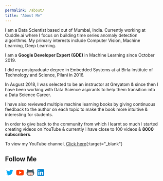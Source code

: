 ```yaml
---
permalink: /about/
title: "About Me"
---
```


<!---Hi I’m Bhavesh, I studied electronics engineering but I’ve been interested in machine learning. I made this website to post some of the videos that I’ve created and to serve as a portfolio of sorts. Besides that I enjoy photography, cricket.
-->

I am a Data Scientist based out of Mumbai, India. Currently working at Cuddle.ai where I focus on building time series anomaly detection algorithms. My primary interests include Computer Vision, Machine Learning, Deep Learning.

I am a **Google Developer Expert (GDE)** in Machine Learning since October 2019.

I did my postgraduate degree in Embedded Systems at at Birla Institute of Technology and Science, Pilani in 2016.

In August 2018, I was selected to be an instructor at Greyatom & since then I have been working with Data Science aspirants to help them transition into a Data Science Career. 

I have also reviewed multiple machine learning books by giving continuous feedback to the author on each topic to make the book more intuitive & interesting for students. 

In order to give back to the community from which I learnt so much I started creating videos on YouTube & currently I have close to 100 videos & **8000 subscribers**.

To view my YouTube channel, [Click here](https://youtube.com/BhaveshBhatt8791){:target="_blank"}  

## Follow Me
<a href="https://twitter.com/_bhaveshbhatt" target="_blank"><img class="ai-subscribed-social-icon" src="/assets/images/tw.png" width="30"></a>
<a href="https://www.youtube.com/bhaveshbhatt8791/" target="_blank"><img class="ai-subscribed-social-icon" src="/assets/images/ytb.png" width="30"></a>
<a href="https://github.com/bhattbhavesh91" target="_blank"><img class="ai-subscribed-social-icon" src="/assets/images/gthb.png" width="30"></a>
<a href="https://www.linkedin.com/in/bhattbhavesh91/" target="_blank"><img class="ai-subscribed-social-icon" src="/assets/images/lnkdn.png" width="30"></a>
